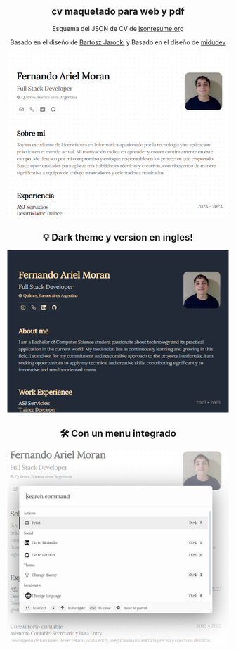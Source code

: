 <div align="center">
<h2>
    cv maquetado para web y pdf
</h2>
<p>
Esquema del JSON de CV de <a href="https://jsonresume.org/schema/">jsonresume.org</a>
</p>


<p>
Basado en el diseño de <a href="https://github.com/BartoszJarocki/cv">Bartosz Jarocki</a>
y
Basado en el diseño de <a href="https://github.com/midudev/minimalist-portfolio-json/tree/main">midudev</a>

<img src="ligthttheme"></img>

</p>

<p></p>

## 💡 Dark theme y version en ingles! 

<img src="darkttheme"></img>
 

## 🛠️ Con un menu integrado

<img src="menu"></img>






